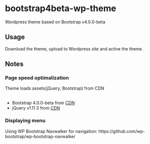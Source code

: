 # bootstrap4beta-wp-theme
Wordpress theme based on Bootstrap v4.0.0-beta
<h2>Usage</h2>
Download the theme, upload to Wordpress site and active the theme.
<h2>Notes</h2>
<h3>Page speed optimalization</h3>
Theme loads assets(jQuery, Bootstrap) from CDN<br><br>
<ul>
<li>Bootstrap 4.0.0-beta from <a href="https://maxcdn.bootstrapcdn.com/bootstrap/4.0.0-beta/js/bootstrap.min.js" target="_blank" rel="noopener">CDN</a></li>
<li>jQuery v1.11.3 from <a href="http://ajax.googleapis.com/ajax/libs/jquery/1.11.3/jquery.min.js" target="_blank" rel="noopener">CDN</a></li>
</ul>
<h3>Displaying menu</h3>
Using WP Bootstrap Navwalker for navigation: https://github.com/wp-bootstrap/wp-bootstrap-navwalker
